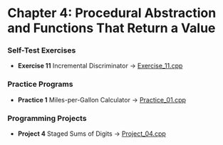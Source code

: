 # Chapter 4: Procedural Abstraction and Functions That Return a Value

### Self-Test Exercises
- **Exercise 11** Incremental Discriminator → [Exercise_11.cpp](Exercise_11.cpp)

### Practice Programs
- **Practice 1** Miles-per-Gallon Calculator → [Practice_01.cpp](Practice_01.cpp)

### Programming Projects
- **Project 4** Staged Sums of Digits → [Project_04.cpp](Project_04.cpp)
